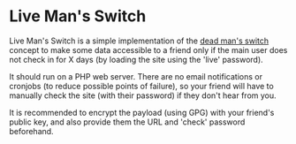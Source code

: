 # Live Man's Switch

Live Man's Switch is a simple implementation of the [dead man's switch](https://en.wikipedia.org/wiki/Dead_man%27s_switch) concept to make some data accessible to a friend only if the main user does not check in for X days (by loading the site using the 'live' password).

It should run on a PHP web server. There are no email notifications or cronjobs (to reduce possible points of failure), so your friend will have to manually check the site (with their password) if they don't hear from you.

It is recommended to encrypt the payload (using GPG) with your friend's public key, and also provide them the URL and 'check' password beforehand.

